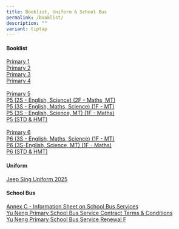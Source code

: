 ```yaml
---
title: Booklist, Uniform & School Bus
permalink: /booklist/
description: ""
variant: tiptap
---
```

<h4>Booklist</h4>
<p></p>
<p><a href="/files/P1_Booklist___Online_Purchase_Guide.pdf" rel="noopener nofollow" target="_blank">Primary 1</a>
<br><a href="/files/P2_Booklist.pdf" rel="noopener nofollow" target="_blank">Primary 2</a>
<br><a href="/files/P3_Booklist.pdf" rel="noopener nofollow" target="_blank">Primary 3</a>
<br><a href="/files/P4_Booklist.pdf" rel="noopener nofollow" target="_blank">Primary 4</a>
<br>
<br><u>Primary 5 </u>
<br><a href="/files/P5__2S___English__Science___2F___Maths__MT_.pdf" rel="noopener nofollow" target="_blank">P5 (2S - English, Science) (2F - Maths, MT)</a>
<br><a href="/files/P5__3S___English__Maths__Science___1F___MT_.pdf" rel="noopener nofollow" target="_blank">P5 (3S - English, Maths, Science) (1F - MT)</a>
<br><a href="/files/P5__3S___English__Science__MT___1F___Maths_.pdf" rel="noopener nofollow" target="_blank">P5 (3S - English, Science, MT) (1F - Maths)</a>
<br><a href="/files/P5__STD___HMT_.pdf" rel="noopener nofollow" target="_blank">P5 (STD &amp; HMT)</a>
<br>
<br><u>Primary 6 </u>
<br><a href="/files/P6__3S___English__Maths__Science___1F___MT_.pdf" rel="noopener nofollow" target="_blank">P6 (3S - English, Maths, Science) (1F - MT)</a>
<br><a href="/files/P6__3S_English__Science__MT___1F___Maths_.pdf" rel="noopener nofollow" target="_blank">P6 (3S-English, Science, MT) (1F - Maths)</a>
<br><a href="/files/P6__STD___HMT_.pdf" rel="noopener nofollow" target="_blank">P6 (STD &amp; HMT)</a>
</p>
<h4>Uniform</h4>
<p><a href="/files/Jeep_Sing_Uniform_2025.pdf" rel="noopener nofollow" target="_blank">Jeep Sing Uniform 2025</a>
</p>
<h4>School Bus</h4>
<p><a href="/files/Annex_C___Information_Sheet_on_School_Bus_Services.pdf" rel="noopener nofollow" target="_blank">Annex C - Information Sheet on School Bus Services</a>
<br><a href="/files/Yu_Neng_Primary_School_Bus_Service_Contract_Terms___Conditions.pdf" rel="noopener nofollow" target="_blank">Yu Neng Primary School Bus Service Contract Terms &amp; Conditions</a>
<br><a href="/files/Yu_Neng_Primary_School_Bus_Service_Renewal_Form.pdf" rel="noopener nofollow" target="_blank">Yu Neng Primary School Bus Service Renewal F</a>
</p>